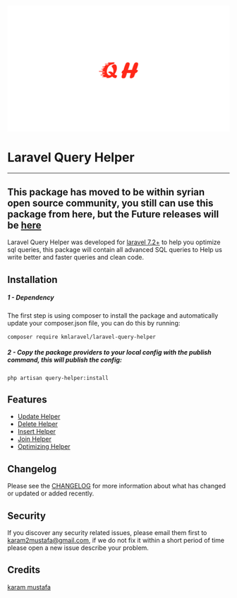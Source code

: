 ![logo](assets/logo.png)

# Laravel Query Helper
----------
## This package has moved to be within syrian open source community, you still can use this package from here, but the Future releases will be [here](https://github.com/Syrian-Open-Source/laravel-query-helper)  
Laravel Query Helper was developed for [laravel 7.2+](http://laravel.com/) to help you optimize
sql queries, this package will contain all advanced SQL queries to Help us write better and faster queries and clean code.

Installation
------------
##### 1 - Dependency
The first step is using composer to install the package and automatically update your composer.json file, you can do this by running:
```shell
composer require kmlaravel/laravel-query-helper
```
##### 2 - Copy the package providers to your local config with the publish command, this will publish the config:
```shell
php artisan query-helper:install
```

Features
-----------
- [Update Helper](https://github.com/karam-mustafa/laravel-query-helper/blob/main/docs/update.md)
- [Delete Helper](https://github.com/karam-mustafa/laravel-query-helper/blob/main/docs/delete.md)
- [Insert Helper](https://github.com/karam-mustafa/laravel-query-helper/blob/main/docs/insert.md)
- [Join Helper](https://github.com/karam-mustafa/laravel-query-helper/blob/main/docs/join.md)
- [Optimizing Helper](https://github.com/karam-mustafa/laravel-query-helper/blob/main/docs/optimizing.md)

Changelog
---------
Please see the [CHANGELOG](https://github.com/karam-mustafa/laravel-query-helper/blob/main/CHANGELOG.md) for more information about what has changed or updated or added recently.

Security
--------
If you discover any security related issues, please email them first to karam2mustafa@gmail.com, 
if we do not fix it within a short period of time please open a new issue describe your problem. 

Credits
-------
[karam mustafa](https://www.linkedin.com/in/karam2mustafa)
